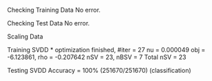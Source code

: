 Checking Training Data
No error.

Checking Test Data
No error.

Scaling Data

Training SVDD
*
optimization finished, #iter = 27
nu = 0.000049
obj = -6.123861, rho = -0.207642
nSV = 23, nBSV = 7
Total nSV = 23

Testing SVDD
Accuracy = 100% (251670/251670) (classification)

